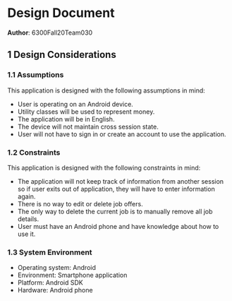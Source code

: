 # Design Document

**Author**: 6300Fall20Team030

## 1 Design Considerations

### 1.1 Assumptions
This application is designed with the following assumptions in mind:
* User is operating on an Android device.
* Utility classes will be used to represent money.
* The application will be in English.
* The device will not maintain cross session state.
* User will not have to sign in or create an account to use the application.

### 1.2 Constraints
This application is designed with the following constraints in mind:
* The application will not keep track of information from another session so if user exits out of application, they will have to enter information again.
* There is no way to edit or delete job offers.
* The only way to delete the current job is to manually remove all job details.
* User must have an Android phone and have knowledge about how to use it.

### 1.3 System Environment
* Operating system: Android
* Environment: Smartphone application
* Platform: Android SDK
* Hardware: Android phone
